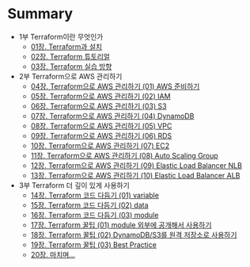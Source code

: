 # Summary

* 1부 Terraform이란 무엇인가
  * [01장. Terraform과 설치](./part1/01_what_is_terraform/01_what_is_terraform.md)
  * [02장. Terraform 튜토리얼](./part1/02_terraform_tutorial/02_terraform_tutorial.md)
  * [03장. Terraform 실습 방향](./part1/03_terraform_training/03_terraform_training.md)
* 2부 Terraform으로 AWS 관리하기
  * [04장. Terraform으로 AWS 관리하기 (01) AWS 준비하기](./part2/01_ready_to_aws/01_ready_to_aws.md)
  * [05장. Terraform으로 AWS 관리하기 (02) IAM]()
  * [06장. Terraform으로 AWS 관리하기 (03) S3]()
  * [07장. Terraform으로 AWS 관리하기 (04) DynamoDB]()
  * [08장. Terraform으로 AWS 관리하기 (05) VPC]() 
  * [09장. Terraform으로 AWS 관리하기 (06) RDS]()
  * [10장. Terraform으로 AWS 관리하기 (07) EC2]()
  * [11장. Terraform으로 AWS 관리하기 (08) Auto Scaling Group]()
  * [12장. Terraform으로 AWS 관리하기 (09) Elastic Load Balancer NLB]()
  * [13장. Terraform으로 AWS 관리하기 (10) Elastic Load Balancer ALB]()
* 3부 Terraform 더 깊이 있게 사용하기
  * [14장. Terraform 코드 다듬기 (01) variable]()
  * [15장. Terraform 코드 다듬기 (02) data]()
  * [16장. Terraform 코드 다듬기 (03) module]()
  * [17장. Terraform 꿀팁 (01) module 외부에 공개해서 사용하기]()
  * [18장. Terraform 꿀팁 (02) DynamoDB/S3를 원격 저장소로 사용하기]()
  * [19장. Terraform 꿀팁 (03) Best Practice]()
  * [20장. 마치며...]()